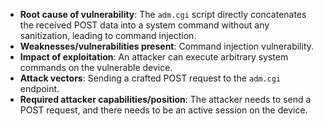 - **Root cause of vulnerability**: The `adm.cgi` script directly concatenates the received POST data into a system command without any sanitization, leading to command injection.
- **Weaknesses/vulnerabilities present**: Command injection vulnerability.
- **Impact of exploitation**: An attacker can execute arbitrary system commands on the vulnerable device.
- **Attack vectors**: Sending a crafted POST request to the `adm.cgi` endpoint.
- **Required attacker capabilities/position**: The attacker needs to send a POST request, and there needs to be an active session on the device.